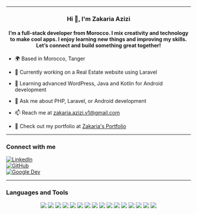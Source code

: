 
---

<h3 align="center"> Hi 👋, I'm Zakaria Azizi  </h3>
<h4 align="center">
I’m a full-stack developer from Morocco. I mix creativity and technology to make cool apps. I enjoy learning new things and improving my skills. Let’s connect and build something great together!


</h4>

- 🌍 Based in Morocco, Tanger

- 🔭 Currently working on a Real Estate website using Laravel
 
- 🌱 Learning advanced WordPress, Java and Kotlin for Android development
  
- 💬 Ask me about PHP, Laravel, or Android development
  
- 📫 Reach me at [zakaria.azizi.v1@gmail.com](mailto:zakaria.azizi.v1@gmail.com)

- 💼 Check out my portfolio at <a href="https://devzakariaaz.github.io/Potfolio/">Zakaria's Portfolio</a>

---


### Connect with me  
[![LinkedIn](https://img.shields.io/badge/LinkedIn-%230077B5.svg?style=for-the-badge&logo=linkedin&logoColor=white)](www.linkedin.com/in/zakaria-azizi-v1)  
[![GitHub](https://img.shields.io/badge/GitHub-%23121011.svg?style=for-the-badge&logo=github&logoColor=white)](https://github.com/DevZakariaAz)  
[![Google Dev](https://img.shields.io/badge/Google%20Dev-%234B8B3B.svg?style=for-the-badge&logo=google&logoColor=white)](https://g.dev/zakaria-azizi)

---

### Languages and Tools

<p align="center">
  <img src="https://img.shields.io/badge/-HTML5-E34F26?style=flat&logo=html5&logoColor=white" />
  <img src="https://img.shields.io/badge/-CSS3-1572B6?style=flat&logo=css3&logoColor=white" />
  <img src="https://img.shields.io/badge/-JavaScript-F7DF1E?style=flat&logo=javascript&logoColor=black" />
  <img src="https://img.shields.io/badge/-PHP-777BB4?style=flat&logo=php&logoColor=white" />
  <img src="https://img.shields.io/badge/-Laravel-FF2D20?style=flat&logo=laravel&logoColor=white" />
  <img src="https://img.shields.io/badge/-MySQL-4479A1?style=flat&logo=mysql&logoColor=white" />
  <img src="https://img.shields.io/badge/-Kotlin-0095D5?style=flat&logo=kotlin&logoColor=white" />
  <img src="https://img.shields.io/badge/-Android%20Studio-3DDC84?style=flat&logo=android-studio&logoColor=white" />
  <img src="https://img.shields.io/badge/-Git-F05032?style=flat&logo=git&logoColor=white" />
  <img src="https://img.shields.io/badge/-GitHub-181717?style=flat&logo=github&logoColor=white" />
  <img src="https://img.shields.io/badge/-Figma-F24E1E?style=flat&logo=figma&logoColor=white" />
  <img src="https://img.shields.io/badge/-Node.js-339933?style=flat&logo=node.js&logoColor=white" />
  <img src="https://img.shields.io/badge/-Postman-FF6C37?style=flat&logo=postman&logoColor=white" />
  <img src="https://img.shields.io/badge/-Bootstrap-7952B3?style=flat&logo=bootstrap&logoColor=white" />
  <img src="https://img.shields.io/badge/-Tailwind%20CSS-38B2AC?style=flat&logo=tailwind-css&logoColor=white" />
  <img src="https://img.shields.io/badge/-Sass-CC6699?style=flat&logo=sass&logoColor=white" />
</p>


